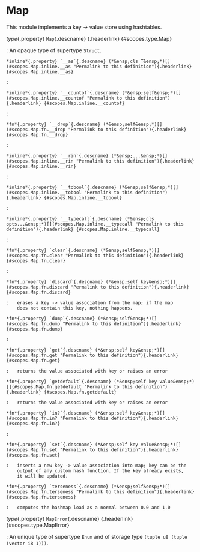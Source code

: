 <style type="text/css" rel="stylesheet">body { counter-reset: chapter 16; }</style>

Map
===

This module implements a key -> value store using hashtables.

*type*{.property} `Map`{.descname} [](#scopes.type.Map "Permalink to this definition"){.headerlink} {#scopes.type.Map}

:   An opaque type of supertype `Struct`.

    *inline*{.property} `__as`{.descname} (*&ensp;cls T&ensp;*)[](#scopes.Map.inline.__as "Permalink to this definition"){.headerlink} {#scopes.Map.inline.__as}

    :   

    *inline*{.property} `__countof`{.descname} (*&ensp;self&ensp;*)[](#scopes.Map.inline.__countof "Permalink to this definition"){.headerlink} {#scopes.Map.inline.__countof}

    :   

    *fn*{.property} `__drop`{.descname} (*&ensp;self&ensp;*)[](#scopes.Map.fn.__drop "Permalink to this definition"){.headerlink} {#scopes.Map.fn.__drop}

    :   

    *inline*{.property} `__rin`{.descname} (*&ensp;...&ensp;*)[](#scopes.Map.inline.__rin "Permalink to this definition"){.headerlink} {#scopes.Map.inline.__rin}

    :   

    *inline*{.property} `__tobool`{.descname} (*&ensp;self&ensp;*)[](#scopes.Map.inline.__tobool "Permalink to this definition"){.headerlink} {#scopes.Map.inline.__tobool}

    :   

    *inline*{.property} `__typecall`{.descname} (*&ensp;cls opts...&ensp;*)[](#scopes.Map.inline.__typecall "Permalink to this definition"){.headerlink} {#scopes.Map.inline.__typecall}

    :   

    *fn*{.property} `clear`{.descname} (*&ensp;self&ensp;*)[](#scopes.Map.fn.clear "Permalink to this definition"){.headerlink} {#scopes.Map.fn.clear}

    :   

    *fn*{.property} `discard`{.descname} (*&ensp;self key&ensp;*)[](#scopes.Map.fn.discard "Permalink to this definition"){.headerlink} {#scopes.Map.fn.discard}

    :   erases a key -> value association from the map; if the map
        does not contain this key, nothing happens.

    *fn*{.property} `dump`{.descname} (*&ensp;self&ensp;*)[](#scopes.Map.fn.dump "Permalink to this definition"){.headerlink} {#scopes.Map.fn.dump}

    :   

    *fn*{.property} `get`{.descname} (*&ensp;self key&ensp;*)[](#scopes.Map.fn.get "Permalink to this definition"){.headerlink} {#scopes.Map.fn.get}

    :   returns the value associated with key or raises an error

    *fn*{.property} `getdefault`{.descname} (*&ensp;self key value&ensp;*)[](#scopes.Map.fn.getdefault "Permalink to this definition"){.headerlink} {#scopes.Map.fn.getdefault}

    :   returns the value associated with key or raises an error

    *fn*{.property} `in?`{.descname} (*&ensp;self key&ensp;*)[](#scopes.Map.fn.in? "Permalink to this definition"){.headerlink} {#scopes.Map.fn.in?}

    :   

    *fn*{.property} `set`{.descname} (*&ensp;self key value&ensp;*)[](#scopes.Map.fn.set "Permalink to this definition"){.headerlink} {#scopes.Map.fn.set}

    :   inserts a new key -> value association into map; key can be the
        output of any custom hash function. If the key already exists,
        it will be updated.

    *fn*{.property} `terseness`{.descname} (*&ensp;self&ensp;*)[](#scopes.Map.fn.terseness "Permalink to this definition"){.headerlink} {#scopes.Map.fn.terseness}

    :   computes the hashmap load as a normal between 0.0 and 1.0

*type*{.property} `MapError`{.descname} [](#scopes.type.MapError "Permalink to this definition"){.headerlink} {#scopes.type.MapError}

:   An unique type of supertype `Enum` and of storage type `(tuple u8 (tuple (vector i8 1)))`.

